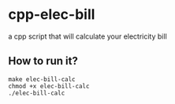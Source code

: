 # cpp-elec-bill
a cpp script that will calculate your electricity bill
## How to run it?
```
make elec-bill-calc
chmod +x elec-bill-calc
./elec-bill-calc
```
